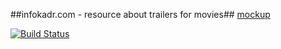 ##infokadr.com - resource about trailers for movies##
[mockup](https://moqups.com/minsler/5Ww4ne7t) 

[![Build Status](https://travis-ci.org/minsler/infokadr.com.png)](https://travis-ci.org/minsler/infokadr.com)
